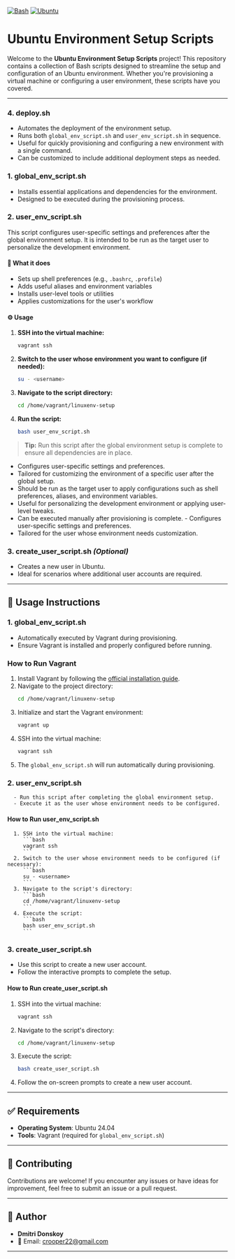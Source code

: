 
[![Bash](https://img.shields.io/badge/Bash-4EAA25?style=for-the-badge&logo=gnubash&logoColor=white)](https://www.gnu.org/software/bash/)
[![Ubuntu](https://img.shields.io/badge/Ubuntu-24.04-E95420?style=for-the-badge&logo=ubuntu&logoColor=white)](https://ubuntu.com/)

# Ubuntu Environment Setup Scripts

Welcome to the **Ubuntu Environment Setup Scripts** project! This repository contains a collection of Bash scripts designed to streamline the setup and configuration of an Ubuntu environment. Whether you're provisioning a virtual machine or configuring a user environment, these scripts have you covered.

---

  
### 4. **deploy.sh**
   - Automates the deployment of the environment setup.
   - Runs both `global_env_script.sh` and `user_env_script.sh` in sequence.
   - Useful for quickly provisioning and configuring a new environment with a single command.
   - Can be customized to include additional deployment steps as needed.


### 1. **global_env_script.sh**
   - Installs essential applications and dependencies for the environment.
   - Designed to be executed during the provisioning process.
   ### 2. **user_env_script.sh**


   This script configures user-specific settings and preferences after the global environment setup. It is intended to be run as the target user to personalize the development environment.

   #### 📝 What it does

   - Sets up shell preferences (e.g., `.bashrc`, `.profile`)
   - Adds useful aliases and environment variables
   - Installs user-level tools or utilities
   - Applies customizations for the user's workflow

   #### ⚙️ Usage

   1. **SSH into the virtual machine:**
      ```bash
      vagrant ssh
      ```
   2. **Switch to the user whose environment you want to configure (if needed):**
      ```bash
      su - <username>
      ```
   3. **Navigate to the script directory:**
      ```bash
      cd /home/vagrant/linuxenv-setup
      ```
   4. **Run the script:**
      ```bash
      bash user_env_script.sh
      ```

   > **Tip:** Run this script after the global environment setup is complete to ensure all dependencies are in place.
  - Configures user-specific settings and preferences.
   - Tailored for customizing the environment of a specific user after the global setup.
   - Should be run as the target user to apply configurations such as shell preferences, aliases, and environment variables.
   - Useful for personalizing the development environment or applying user-level tweaks.
   - Can be executed manually after provisioning is complete.  - Configures user-specific settings and preferences.
   - Tailored for the user whose environment needs customization.

### 3. **create_user_script.sh** *(Optional)*
   - Creates a new user in Ubuntu.
   - Ideal for scenarios where additional user accounts are required.

---

## 🚀 Usage Instructions
### **1. global_env_script.sh**
   - Automatically executed by Vagrant during provisioning.
   - Ensure Vagrant is installed and properly configured before running.

### **How to Run Vagrant**
   1. Install Vagrant by following the [official installation guide](https://developer.hashicorp.com/vagrant/docs/installation).
   2. Navigate to the project directory:
      ```bash
      cd /home/vagrant/linuxenv-setup
      ```
   3. Initialize and start the Vagrant environment:
      ```bash
      vagrant up
      ```
   4. SSH into the virtual machine:
      ```bash
      vagrant ssh
      ```
   5. The `global_env_script.sh` will run automatically during provisioning.
   ### **2. user_env_script.sh**
      - Run this script after completing the global environment setup.
      - Execute it as the user whose environment needs to be configured.

   #### **How to Run user_env_script.sh**
      1. SSH into the virtual machine:
         ```bash
         vagrant ssh
         ```
      2. Switch to the user whose environment needs to be configured (if necessary):
         ```bash
         su - <username>
         ```
      3. Navigate to the script's directory:
         ```bash
         cd /home/vagrant/linuxenv-setup
         ```
      4. Execute the script:
         ```bash
         bash user_env_script.sh
         ```

### **3. create_user_script.sh**
   - Use this script to create a new user account.
   - Follow the interactive prompts to complete the setup.

#### **How to Run create_user_script.sh**
   1. SSH into the virtual machine:
      ```bash
      vagrant ssh
      ```
   2. Navigate to the script's directory:
      ```bash
      cd /home/vagrant/linuxenv-setup
      ```
   3. Execute the script:
      ```bash
      bash create_user_script.sh
      ```
   4. Follow the on-screen prompts to create a new user account.

---

## ✅ Requirements

- **Operating System**: Ubuntu 24.04
- **Tools**: Vagrant (required for `global_env_script.sh`)

---

## 🤝 Contributing

Contributions are welcome! If you encounter any issues or have ideas for improvement, feel free to submit an issue or a pull request.

---

## 👤 Author

- **Dmitri Donskoy**
- 📧 Email: [crooper22@gmail.com](mailto:crooper22@gmail.com)

---
